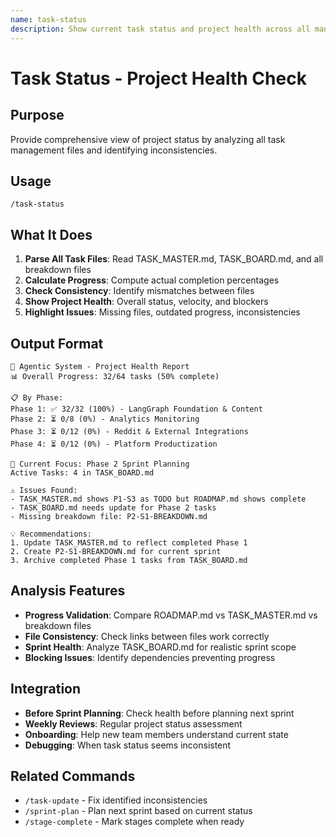 ```yaml
---
name: task-status
description: Show current task status and project health across all management files
---
```


# Task Status - Project Health Check

## Purpose
Provide comprehensive view of project status by analyzing all task management files and identifying inconsistencies.

## Usage
```
/task-status
```

## What It Does
1. **Parse All Task Files**: Read TASK_MASTER.md, TASK_BOARD.md, and all breakdown files
2. **Calculate Progress**: Compute actual completion percentages
3. **Check Consistency**: Identify mismatches between files
4. **Show Project Health**: Overall status, velocity, and blockers
5. **Highlight Issues**: Missing files, outdated progress, inconsistencies

## Output Format
```
🚀 Agentic System - Project Health Report
📊 Overall Progress: 32/64 tasks (50% complete)

📋 By Phase:
Phase 1: ✅ 32/32 (100%) - LangGraph Foundation & Content  
Phase 2: ⏳ 0/8 (0%) - Analytics Monitoring
Phase 3: ⏳ 0/12 (0%) - Reddit & External Integrations  
Phase 4: ⏳ 0/12 (0%) - Platform Productization

🎯 Current Focus: Phase 2 Sprint Planning
Active Tasks: 4 in TASK_BOARD.md

⚠️ Issues Found:
- TASK_MASTER.md shows P1-S3 as TODO but ROADMAP.md shows complete
- TASK_BOARD.md needs update for Phase 2 tasks
- Missing breakdown file: P2-S1-BREAKDOWN.md

💡 Recommendations:
1. Update TASK_MASTER.md to reflect completed Phase 1
2. Create P2-S1-BREAKDOWN.md for current sprint
3. Archive completed Phase 1 tasks from TASK_BOARD.md
```

## Analysis Features
- **Progress Validation**: Compare ROADMAP.md vs TASK_MASTER.md vs breakdown files
- **File Consistency**: Check links between files work correctly
- **Sprint Health**: Analyze TASK_BOARD.md for realistic sprint scope
- **Blocking Issues**: Identify dependencies preventing progress

## Integration
- **Before Sprint Planning**: Check health before planning next sprint
- **Weekly Reviews**: Regular project status assessment
- **Onboarding**: Help new team members understand current state
- **Debugging**: When task status seems inconsistent

## Related Commands
- `/task-update` - Fix identified inconsistencies
- `/sprint-plan` - Plan next sprint based on current status
- `/stage-complete` - Mark stages complete when ready